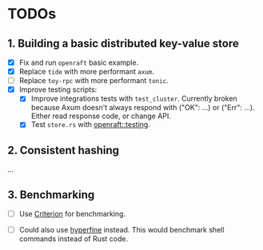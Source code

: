 # TODOs

## 1. Building a basic distributed key-value store

- [x] Fix and run `openraft` basic example.
- [x] Replace `tide` with more performant `axum`.
- [ ] Replace `toy-rpc` with more performant `tonic`.
- [x] Improve testing scripts:
    - [x] Improve integrations tests with `test_cluster`. Currently broken because Axum doesn't always respond with ("OK": ...) or ("Err": ...). Either read response code, or change API.
    - [x] Test `store.rs` with [openraft::testing](https://docs.rs/openraft/latest/openraft/testing/struct.Suite.html#method.test_all).

## 2. Consistent hashing

...

## 3. Benchmarking

- [ ] Use [Criterion](https://github.com/tikv/raft-rs?tab=readme-ov-file#benchmarks) for benchmarking.
- [ ] Could also use [hyperfine](https://github.com/sharkdp/hyperfine) instead. This would benchmark shell commands instead of Rust code.

